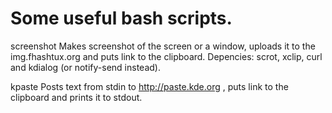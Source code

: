Some useful bash scripts.
=========================

screenshot
    Makes screenshot of the screen or a window, uploads it to the img.fhashtux.org and puts link to the clipboard.
    Depencies: scrot, xclip, curl and kdialog (or notify-send instead).

kpaste
    Posts text from stdin to http://paste.kde.org , puts link to the clipboard and prints it to stdout.
